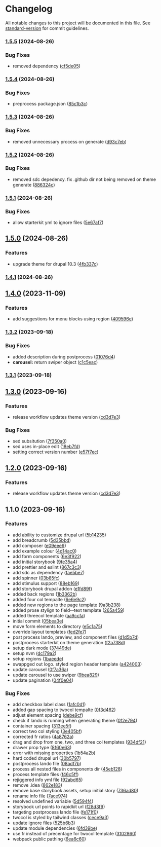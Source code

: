 # Changelog

All notable changes to this project will be documented in this file. See [standard-version](https://github.com/conventional-changelog/standard-version) for commit guidelines.

### [1.5.5](https://github.com/ZuCommunications/rapidkit_theme/compare/v1.5.4...v1.5.5) (2024-08-26)


### Bug Fixes

* removed dependency ([cf5de05](https://github.com/ZuCommunications/rapidkit_theme/commit/cf5de05e5c865534a844b2d25e5dddb5053463d1))

### [1.5.4](https://github.com/ZuCommunications/rapidkit_theme/compare/v1.5.3...v1.5.4) (2024-08-26)


### Bug Fixes

* preprocess package.json ([85c1b3c](https://github.com/ZuCommunications/rapidkit_theme/commit/85c1b3c463e9cd7611a1893b6b7b3ff7ecd7279b))

### [1.5.3](https://github.com/ZuCommunications/rapidkit_theme/compare/v1.5.2...v1.5.3) (2024-08-26)


### Bug Fixes

* removed unnecessary process on generate ([d93c7eb](https://github.com/ZuCommunications/rapidkit_theme/commit/d93c7ebb45fb8c2a5fefa7c48acfbd89e4754def))

### [1.5.2](https://github.com/ZuCommunications/rapidkit_theme/compare/v1.5.1...v1.5.2) (2024-08-26)


### Bug Fixes

* removed sdc depedency. fix .github dir not being removed on theme generate ([886324c](https://github.com/ZuCommunications/rapidkit_theme/commit/886324cedfa5c3dab78c79b72a8c492998bebc3b))

### [1.5.1](https://github.com/ZuCommunications/rapidkit_theme/compare/v1.5.0...v1.5.1) (2024-08-26)


### Bug Fixes

* allow starterkit yml to ignore files ([5e67af7](https://github.com/ZuCommunications/rapidkit_theme/commit/5e67af7567157ce4ce18fd8480b32f1e0ec67ff0))

## [1.5.0](https://github.com/ZuCommunications/rapidkit_theme/compare/v1.4.1...v1.5.0) (2024-08-26)


### Features

* upgrade theme for drupal 10.3 ([4fb337c](https://github.com/ZuCommunications/rapidkit_theme/commit/4fb337c16e418ee4a5790bf8a7e2a75143b1aa43))

### [1.4.1](https://github.com/ZuCommunications/rapidkit_theme/compare/v1.4.0...v1.4.1) (2024-08-26)

## [1.4.0](https://github.com/ZuCommunications/rapidkit_theme/compare/v1.3.2...v1.4.0) (2023-11-09)


### Features

* add suggestions for menu blocks using region ([409596e](https://github.com/ZuCommunications/rapidkit_theme/commit/409596edbe08bcf5fdd92679e5184697b0e1706e))

### [1.3.2](https://github.com/ZuCommunications/rapidkit_theme/compare/v1.3.1...v1.3.2) (2023-09-18)


### Bug Fixes

* added description during postprocess ([01076d4](https://github.com/ZuCommunications/rapidkit_theme/commit/01076d44d69a3a884a7f523b3c26fb970a08ded5))
* **carousel:** return swiper object ([c1c5eac](https://github.com/ZuCommunications/rapidkit_theme/commit/c1c5eac0a6b7fa624efb4867792506e90961ae9f))

### [1.3.1](https://github.com/ZuCommunications/rapidkit_theme/compare/v1.3.0...v1.3.1) (2023-09-18)

## [1.3.0](https://github.com/ZuCommunications/rapidkit_theme/compare/v1.1.0...v1.3.0) (2023-09-16)


### Features

* release workflow updates theme version ([cd3d7e3](https://github.com/ZuCommunications/rapidkit_theme/commit/cd3d7e3a1c417e175ff32306f3c08c39114f970e))


### Bug Fixes

* sed subsitution ([7f350a0](https://github.com/ZuCommunications/rapidkit_theme/commit/7f350a0f0f4c26a762169c897ce1cf909fd99d59))
* sed uses in-place edit ([18eb7fd](https://github.com/ZuCommunications/rapidkit_theme/commit/18eb7fd28bc4934e553987de454bf36b8fd5fc9b))
* setting correct version number ([e57f7ec](https://github.com/ZuCommunications/rapidkit_theme/commit/e57f7ec0aa22593ebd22dffc86a9fee030068ed0))

## [1.2.0](https://github.com/ZuCommunications/rapidkit_theme/compare/v1.1.0...v1.2.0) (2023-09-16)


### Features

* release workflow updates theme version ([cd3d7e3](https://github.com/ZuCommunications/rapidkit_theme/commit/cd3d7e3a1c417e175ff32306f3c08c39114f970e))

## 1.1.0 (2023-09-16)


### Features

* add ability to customize drupal url ([5b14235](https://github.com/ZuCommunications/rapidkit_theme/commit/5b14235b44cbd9bb6b2ac8a121517ed48b6b4fbb))
* add breadcrumb ([5d35bbd](https://github.com/ZuCommunications/rapidkit_theme/commit/5d35bbdc83992b9bf596ce754d4eb33644ff5f5a))
* add composer ([e09eee9](https://github.com/ZuCommunications/rapidkit_theme/commit/e09eee90961f088314957f359ae182ac531970fb))
* add example colour ([4d14ac0](https://github.com/ZuCommunications/rapidkit_theme/commit/4d14ac09c49e794dcdba2c4ae66656a811d71816))
* add form components ([6e3f922](https://github.com/ZuCommunications/rapidkit_theme/commit/6e3f9225ea1534f8200ad03bc820ce8600aeb1aa))
* add initial storybook ([9fe35a4](https://github.com/ZuCommunications/rapidkit_theme/commit/9fe35a454c5ad8e5b9ddf986e522934971aee550))
* add prettier and eslint ([867c3c3](https://github.com/ZuCommunications/rapidkit_theme/commit/867c3c3f724afefd53d93f4c46936f7f5845d88e))
* add sdc as dependency ([fae5be7](https://github.com/ZuCommunications/rapidkit_theme/commit/fae5be717da418c78e436c673e6efe1c00050b8f))
* add spinner ([03b85fc](https://github.com/ZuCommunications/rapidkit_theme/commit/03b85fcdc2282f11ea6f661ee89ee37a12f25048))
* add stimulus support ([88eb169](https://github.com/ZuCommunications/rapidkit_theme/commit/88eb169cb4d65cb7f34eefe8ab2246d3b74702ad))
* add storybook drupal addon ([e1fd89f](https://github.com/ZuCommunications/rapidkit_theme/commit/e1fd89f7776b17e24f7dbe10661ee708fd9c30ef))
* added back regions ([1b3362b](https://github.com/ZuCommunications/rapidkit_theme/commit/1b3362bb77bcc3772ddb16872a2a5fa6fccac813))
* added four col tempalte ([6e6e9c2](https://github.com/ZuCommunications/rapidkit_theme/commit/6e6e9c271ee2d62828a13b6e1c3ee3a7e3275b49))
* added new regions to the page template ([9a3b238](https://github.com/ZuCommunications/rapidkit_theme/commit/9a3b238d7897eb0e030f5f7f7b1482bea49e475d))
* added prose stylign to field--text template ([265a459](https://github.com/ZuCommunications/rapidkit_theme/commit/265a459ff7f4b0230ff881252be57e764eb8bda0))
* added threecol template ([aa9ccfa](https://github.com/ZuCommunications/rapidkit_theme/commit/aa9ccfaf810dd7d0a30542d2248b3eb35a3b8524))
* initial commit ([05bea3e](https://github.com/ZuCommunications/rapidkit_theme/commit/05bea3e7e420f93048e32eb8b8bf88a8c20b3a51))
* move form elements to directory ([e5c1a75](https://github.com/ZuCommunications/rapidkit_theme/commit/e5c1a754f12b60a9a17cd7cfaa8da37d6e468bf1))
* override layout templates ([fed2fe7](https://github.com/ZuCommunications/rapidkit_theme/commit/fed2fe7616b7bff666c1c36724fc4708ce6716df))
* post process lando, preview, and component files ([d1d5b7d](https://github.com/ZuCommunications/rapidkit_theme/commit/d1d5b7d46d790d2b49347a37fa106491fc312f2a))
* postprocess starterkit on theme generation ([f2a738d](https://github.com/ZuCommunications/rapidkit_theme/commit/f2a738d298399822b45028faae4e1a75e2520963))
* setup dark mode ([37449de](https://github.com/ZuCommunications/rapidkit_theme/commit/37449de02ef1ee119d158e2d23cb3d7fe88d767f))
* setup nvm ([dc179a2](https://github.com/ZuCommunications/rapidkit_theme/commit/dc179a2530d576c2a01175a7d35d93e0d83ef7a2))
* setup regions ([1baeede](https://github.com/ZuCommunications/rapidkit_theme/commit/1baeedef5f5de0250544f7ea324fc3e57cee03c0))
* swappged out logo. styled region header template ([a424003](https://github.com/ZuCommunications/rapidkit_theme/commit/a4240035ce8ccb38f2b022ad77820c9459d14b38))
* update carousel ([0f7a36a](https://github.com/ZuCommunications/rapidkit_theme/commit/0f7a36a311f8bc03a7da0a6cf4ff6865d55d9400))
* update carousel to use swiper ([9bea829](https://github.com/ZuCommunications/rapidkit_theme/commit/9bea8290533ebec13187d6ad3f6437304a8fd800))
* update pagination ([04f0e04](https://github.com/ZuCommunications/rapidkit_theme/commit/04f0e0414ea7a02f62910ed745bf392cff89eadd))


### Bug Fixes

* add checkbox label class ([1afc0d1](https://github.com/ZuCommunications/rapidkit_theme/commit/1afc0d18cdf62a1dc16dd741022546fe8c5c50ee))
* added gap spacing to twocol tempalte ([0f3d462](https://github.com/ZuCommunications/rapidkit_theme/commit/0f3d462505298bc6cb5c3a744332bb9ccabcf987))
* adjust element spacing ([debe9cf](https://github.com/ZuCommunications/rapidkit_theme/commit/debe9cf17e872b184d3c954fc55daebc7dfcc85a))
* check if lando is running when generating theme ([0f2e794](https://github.com/ZuCommunications/rapidkit_theme/commit/0f2e794c8a71fffdf2248bbeb45a39f6152491dd))
* container spacing ([313ee5f](https://github.com/ZuCommunications/rapidkit_theme/commit/313ee5f437e25ff7e1d745f4b93658abbcbe17ed))
* correct two col styling ([3e405bf](https://github.com/ZuCommunications/rapidkit_theme/commit/3e405bf421d3f7da374ac28887c5065a802e5896))
* corrected fr ratios ([4a8762a](https://github.com/ZuCommunications/rapidkit_theme/commit/4a8762a54998f2a9bfb0dde2892a6a6d316601f5))
* drag and drop from one, two, and three col templates ([934df21](https://github.com/ZuCommunications/rapidkit_theme/commit/934df219962529b01dff06ac9aae0316b60412a4))
* drawer prop type ([8f60e63](https://github.com/ZuCommunications/rapidkit_theme/commit/8f60e6353b1c1964b22bdb2191e81e417808559e))
* error with missing properties ([1b54a2b](https://github.com/ZuCommunications/rapidkit_theme/commit/1b54a2bb5da387bceea42b8674ba3bc4aa28fa9b))
* hard coded drupal url ([30b5797](https://github.com/ZuCommunications/rapidkit_theme/commit/30b5797e810a3fca0b66c6db07f813048b5da9cb))
* postprocess lando file ([08adf7b](https://github.com/ZuCommunications/rapidkit_theme/commit/08adf7b37dd5408af3ab9bd1b64c2ed04f203db5))
* process all nested files in components dir ([45eb128](https://github.com/ZuCommunications/rapidkit_theme/commit/45eb1284c88d7c380a9df1191a7d3fea1a1e7801))
* process template files ([f46c5ff](https://github.com/ZuCommunications/rapidkit_theme/commit/f46c5fff3ad1fb20a3bab0baddfa6df53fda0618))
* rejiggered info yml file ([92abd65](https://github.com/ZuCommunications/rapidkit_theme/commit/92abd65feae5fa8eba61a0b632216a777f47a8fa))
* remove .idea ([862e183](https://github.com/ZuCommunications/rapidkit_theme/commit/862e1830b82ff1a85485a0446c40f270c171a29c))
* remove base storybook assets, setup initial story ([736ad80](https://github.com/ZuCommunications/rapidkit_theme/commit/736ad8030e5e5591e8c99ff123c7dc199e0fdda7))
* rename info file ([7ace974](https://github.com/ZuCommunications/rapidkit_theme/commit/7ace974480ac63e5defc6a73e04060f82ffdd9e6))
* resolved undefined variable ([5d594f4](https://github.com/ZuCommunications/rapidkit_theme/commit/5d594f4a4d03c294311bf864280a3f0bf2b52126))
* storybook url points to rapidkit url ([f28d3f9](https://github.com/ZuCommunications/rapidkit_theme/commit/f28d3f9321beddfe0d1f327d41cad1dec1b5708e))
* targeting postprocess lando file ([fe171f0](https://github.com/ZuCommunications/rapidkit_theme/commit/fe171f020879189e207789bf6ccdd01a99a8aa6c))
* twocol is styled by tailwind classes ([cece9a3](https://github.com/ZuCommunications/rapidkit_theme/commit/cece9a374c44a1eb415ddb5176c9027f1ca5d53f))
* update ignore files ([525b6b3](https://github.com/ZuCommunications/rapidkit_theme/commit/525b6b38f1a3f2defd58cc9196fcc147110d98c3))
* update module dependencies ([6fd39be](https://github.com/ZuCommunications/rapidkit_theme/commit/6fd39bea0097dcf955913d927792e1a8975956f3))
* use fr instead of precentage for twocol template ([3102860](https://github.com/ZuCommunications/rapidkit_theme/commit/31028601d7a4ffee112de8eccec5f3324037881b))
* webpack public pathing ([6ea6c60](https://github.com/ZuCommunications/rapidkit_theme/commit/6ea6c60b4ed4d8ea8bb0196ec7d984a194299008))
